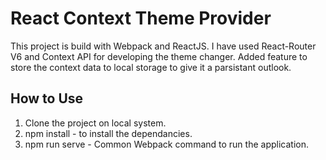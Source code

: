 # React Context Theme Provider

This project is build with Webpack and ReactJS. I have used React-Router V6 and Context API for developing the theme changer. Added feature to store the context data to local storage to give it a parsistant outlook.

## How to Use

1. Clone the project on local system.
2. npm install  - to install the dependancies.
3. npm run serve - Common Webpack command to run the application.
